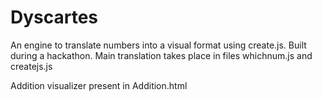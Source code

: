# Dyscartes
An engine to translate numbers into a visual format using create.js. Built during a hackathon. Main translation takes place in files whichnum.js and createjs.js

Addition visualizer present in Addition.html
